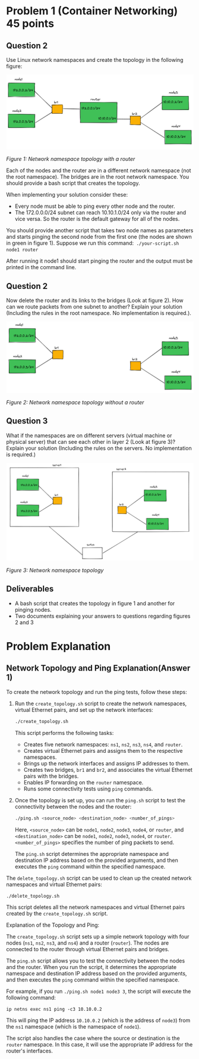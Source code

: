 # Problem 1 (Container Networking) 45 points

## Question 2
Use Linux network namespaces and create the topology in the following figure:

![Image](Images/pic_1.png)

*Figure 1: Network namespace topology with a router*

Each of the nodes and the router are in a different network namespace (not the root namespace). The bridges are in the root network namespace. You should provide a bash script that creates the topology.

When implementing your solution consider these:

- Every node must be able to ping every other node and the router.
- The 172.0.0.0/24 subnet can reach 10.10.1.0/24 only via the router and vice versa. So the router is the default gateway for all of the nodes.

You should provide another script that takes two node names as parameters and starts pinging the second node from the first one (the nodes are shown in green in figure 1). Suppose we run this command:```
./your-script.sh node1 router```

After running it node1 should start pinging the router and the output must be printed in the command line.

## Question 2
Now delete the router and its links to the bridges (Look at figure 2). How can we route packets from one subnet to another? Explain your solution (Including the rules in the root namespace. No implementation is required.).

![Image](Images/pic_2.png)

*Figure 2: Network namespace topology without a router*

## Question 3
What if the namespaces are on different servers (virtual machine or physical server) that can see each other in layer 2 (Look at figure 3)? Explain your solution (Including the rules on the servers. No implementation is required.)

![Image](Images/pic_3.png)

*Figure 3: Network namespace topology*

## Deliverables
- A bash script that creates the topology in figure 1 and another for pinging nodes.
- Two documents explaining your answers to questions regarding figures 2 and 3

# Problem Explanation
## Network Topology and Ping Explanation(Answer 1)

To create the network topology and run the ping tests, follow these steps:

1. Run the `create_topology.sh` script to create the network namespaces, virtual Ethernet pairs, and set up the network interfaces:

   ```bash
   ./create_topology.sh
   ```

   This script performs the following tasks:

   - Creates five network namespaces: `ns1`, `ns2`, `ns3`, `ns4`, and `router`.
   - Creates virtual Ethernet pairs and assigns them to the respective namespaces.
   - Brings up the network interfaces and assigns IP addresses to them.
   - Creates two bridges, `br1` and `br2`, and associates the virtual Ethernet pairs with the bridges.
   - Enables IP forwarding on the `router` namespace.
   - Runs some connectivity tests using `ping` commands.

2. Once the topology is set up, you can run the `ping.sh` script to test the connectivity between the nodes and the router:

   ```bash
   ./ping.sh <source_node> <destination_node> <number_of_pings>
   ```

   Here, `<source_node>` can be `node1`, `node2`, `node3`, `node4`, or `router`, and `<destination_node>` can be `node1`, `node2`, `node3`, `node4`, or `router`. `<number_of_pings>` specifies the number of ping packets to send.

   The `ping.sh` script determines the appropriate namespace and destination IP address based on the provided arguments, and then executes the `ping` command within the specified namespace.

The `delete_topology.sh` script can be used to clean up the created network namespaces and virtual Ethernet pairs:

```bash
./delete_topology.sh
```

This script deletes all the network namespaces and virtual Ethernet pairs created by the `create_topology.sh` script.

Explanation of the Topology and Ping:

The `create_topology.sh` script sets up a simple network topology with four nodes (`ns1`, `ns2`, `ns3`, and `ns4`) and a router (`router`). The nodes are connected to the router through virtual Ethernet pairs and bridges.

The `ping.sh` script allows you to test the connectivity between the nodes and the router. When you run the script, it determines the appropriate namespace and destination IP address based on the provided arguments, and then executes the `ping` command within the specified namespace.

For example, if you run `./ping.sh node1 node3 3`, the script will execute the following command:

```
ip netns exec ns1 ping -c3 10.10.0.2
```

This will ping the IP address `10.10.0.2` (which is the address of `node3`) from the `ns1` namespace (which is the namespace of `node1`).

The script also handles the case where the source or destination is the `router` namespace. In this case, it will use the appropriate IP address for the router's interfaces.